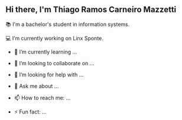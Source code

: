 ## Hi there, I'm Thiago Ramos Carneiro Mazzetti

📚 I'm a bachelor's student in information systems.

💻 I’m currently working on Linx Sponte.

- 🌱 I’m currently learning ...
- 👯 I’m looking to collaborate on ...
- 🤔 I’m looking for help with ...
- 💬 Ask me about ...
- 📫 How to reach me: ...

- ⚡ Fun fact: ...
  
